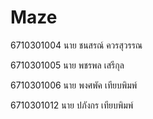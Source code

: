 # Maze

6710301004 นาย ชนสรณ์ ควรสุวรรณ

6710301005 นาย พชรพล เสรีกุล

6710301006 นาย พงศพัค เทียบพิมพ์

6710301012 นาย ปภังกร เทียบพิมพ์